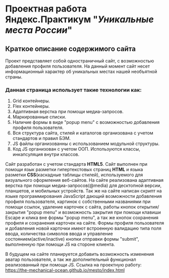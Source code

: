 # Проектная работа Яндекс.Практикум "_Уникальные места России_"
## __Краткое описание содержимого сайта__
Проект представляет собой одностраничный сайт, с возможностью добавления профиля пользователя. На данный момент сайт несет информационный характер об уникальных местах нашей необъятной страны.

### __Данная страница использует такие технологии как:__
1. Grid контейнеры.
2. Flex контейнеры.
3. Адаптивная верстка при помощи медиа-запросов.
4. Маркированные списки.
5. Наличие формы в виде "popup menu" с возможностью добавления профиля пользователя.
6. Вся структура сайта, стилей и каталогов организована с учетом стандартов и правил БЭМ.
7. JS файлы организованны с использованием модульной структуры.
8. Код JS организован с учетом ООП. Используются классы, инкапсуляция внутри классов.

Сайт разработан с учетом стандарта __HTML5__. Сайт выполнен при помощи язык разметки гипертекстовых страниц __HTML__ и языка разметки __CSS__(каскадные таблицы стилей), используемого для визуального оформления веб-сайтов. На сайте реализована адаптивная верстка при помощи медиа-запросов(@media) для десктопной версии, планшетов, и мобильных устройств. Так же на сайте написан скрипт на языке программирования JavaScript дающий  возможности добавления профиля пользователя, картинок с собственными названиями при помощи ссылок, удаление карточек с сайта, работы кнопок открытия/закрытия "popup menu" и возможность закрытия при помощи клавиши Escape и клика вне формы "popup menu", а так же кнопок сохранения профиля и сохранения карточек на сайте. Формы профиля пользователя и добавления новой карточки имеют встроенную валидацию типа поля ввода, количества символов ввода и управление состоянием(active/inactive) кнопки отправки формы "submit", выполненную при помощи JS на стороне клиента.

В будущем на сайте планируется добавить возможность изменения аватар пользователя, а так же дополнительный функционал реализованный при помощи JS.
Ссылка на проектную работу: https://the-mechanical-ocean.github.io/mesto/index.html
